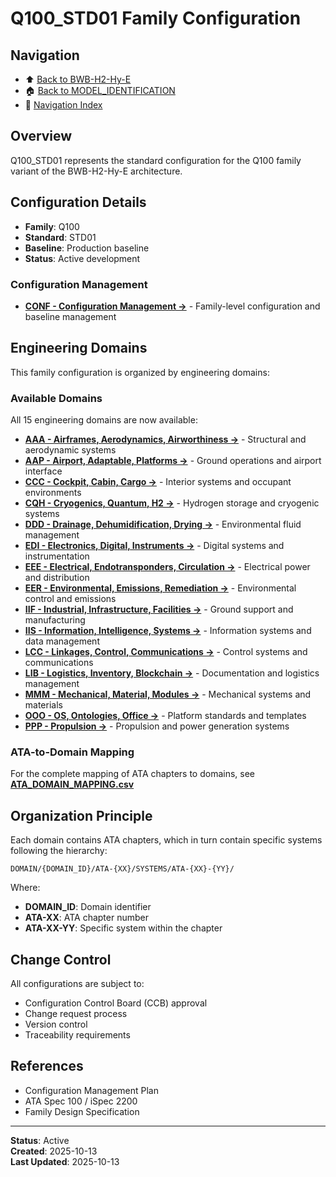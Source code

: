 # Q100_STD01 Family Configuration

## Navigation

- ⬆️ [Back to BWB-H2-Hy-E](../../README.md)
- 🏠 [Back to MODEL_IDENTIFICATION](../../../../../README.md)
- 🧭 [Navigation Index](../../../../../NAVIGATION_INDEX.md)

## Overview

Q100_STD01 represents the standard configuration for the Q100 family variant of the BWB-H2-Hy-E architecture.

## Configuration Details

- **Family**: Q100
- **Standard**: STD01
- **Baseline**: Production baseline
- **Status**: Active development

### Configuration Management

- **[CONF - Configuration Management →](./CONF/README.md)** - Family-level configuration and baseline management

## Engineering Domains

This family configuration is organized by engineering domains:

### Available Domains

All 15 engineering domains are now available:

- **[AAA - Airframes, Aerodynamics, Airworthiness →](./DOMAIN/AAA-AIRFRAMES-AERODYNAMICS-AIRWORTHINESS/README.md)** - Structural and aerodynamic systems
- **[AAP - Airport, Adaptable, Platforms →](./DOMAIN/AAP-AIRPORT-ADAPTABLE-PLATFORMS/README.md)** - Ground operations and airport interface
- **[CCC - Cockpit, Cabin, Cargo →](./DOMAIN/CCC-COCKPIT-CABIN-CARGO/README.md)** - Interior systems and occupant environments
- **[CQH - Cryogenics, Quantum, H2 →](./DOMAIN/CQH-CRYOGENICS-QUANTUM-H2/README.md)** - Hydrogen storage and cryogenic systems
- **[DDD - Drainage, Dehumidification, Drying →](./DOMAIN/DDD-DRAINAGE-DEHUMIDIFICATION-DRYING/README.md)** - Environmental fluid management
- **[EDI - Electronics, Digital, Instruments →](./DOMAIN/EDI-ELECTRONICS-DIGITAL-INSTRUMENTS/README.md)** - Digital systems and instrumentation
- **[EEE - Electrical, Endotransponders, Circulation →](./DOMAIN/EEE-ELECTRICAL-ENDOTRANSPONDERS-CIRCULATION/README.md)** - Electrical power and distribution
- **[EER - Environmental, Emissions, Remediation →](./DOMAIN/EER-ENVIRONMENTAL-EMISSIONS-REMEDIATION/README.md)** - Environmental control and emissions
- **[IIF - Industrial, Infrastructure, Facilities →](./DOMAIN/IIF-INDUSTRIAL-INFRASTRUCTURE-FACILITIES/README.md)** - Ground support and manufacturing
- **[IIS - Information, Intelligence, Systems →](./DOMAIN/IIS-INFORMATION-INTELLIGENCE-SYSTEMS/README.md)** - Information systems and data management
- **[LCC - Linkages, Control, Communications →](./DOMAIN/LCC-LINKAGES-CONTROL-COMMUNICATIONS/README.md)** - Control systems and communications
- **[LIB - Logistics, Inventory, Blockchain →](./DOMAIN/LIB-LOGISTICS-INVENTORY-BLOCKCHAIN/README.md)** - Documentation and logistics management
- **[MMM - Mechanical, Material, Modules →](./DOMAIN/MMM-MECHANICAL-MATERIAL-MODULES/README.md)** - Mechanical systems and materials
- **[OOO - OS, Ontologies, Office →](./DOMAIN/OOO-OS-ONTOLOGIES-OFFICE/README.md)** - Platform standards and templates
- **[PPP - Propulsion →](./DOMAIN/PPP-PROPULSION/README.md)** - Propulsion and power generation systems

### ATA-to-Domain Mapping

For the complete mapping of ATA chapters to domains, see **[ATA_DOMAIN_MAPPING.csv](./DOMAIN/ATA_DOMAIN_MAPPING.csv)**

## Organization Principle

Each domain contains ATA chapters, which in turn contain specific systems following the hierarchy:

```
DOMAIN/{DOMAIN_ID}/ATA-{XX}/SYSTEMS/ATA-{XX}-{YY}/
```

Where:
- **DOMAIN_ID**: Domain identifier
- **ATA-XX**: ATA chapter number
- **ATA-XX-YY**: Specific system within the chapter

## Change Control

All configurations are subject to:
- Configuration Control Board (CCB) approval
- Change request process
- Version control
- Traceability requirements

## References

- Configuration Management Plan
- ATA Spec 100 / iSpec 2200
- Family Design Specification

---

**Status**: Active  
**Created**: 2025-10-13  
**Last Updated**: 2025-10-13

